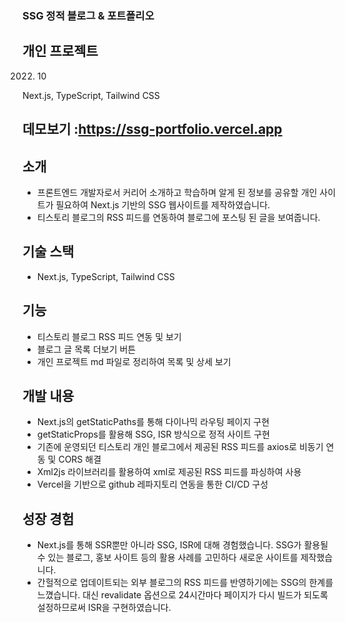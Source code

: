 ### SSG 정적 블로그 & 포트폴리오

## 개인 프로젝트

2022. 10

Next.js, TypeScript, Tailwind CSS

## 데모보기	:https://ssg-portfolio.vercel.app

## 소개
-	프론트엔드 개발자로서 커리어 소개하고 학습하며 알게 된 정보를 공유할 개인 사이트가 필요하여 Next.js 기반의 SSG 웹사이트를 제작하였습니다.
-	티스토리 블로그의 RSS 피드를 연동하여 블로그에 포스팅 된 글을 보여줍니다.

## 기술 스택
-	Next.js, TypeScript, Tailwind CSS

## 기능
-	티스토리 블로그 RSS 피드 연동 및 보기
-	블로그 글 목록 더보기 버튼
-	개인 프로젝트 md 파일로 정리하여 목록 및 상세 보기

## 개발 내용
-	Next.js의 getStaticPaths를 통해 다이나믹 라우팅 페이지 구현
-	getStaticProps를 활용해 SSG, ISR 방식으로 정적 사이트 구현
-	기존에 운영되던 티스토리 개인 블로그에서 제공된 RSS 피드를 axios로 비동기 연동 및 CORS 해결
-	Xml2js 라이브러리를 활용하여 xml로 제공된 RSS 피드를 파싱하여 사용
-	Vercel을 기반으로 github 레파지토리 연동을 통한 CI/CD 구성

## 성장 경험
-	Next.js를 통해 SSR뿐만 아니라 SSG, ISR에 대해 경험했습니다. SSG가 활용될 수 있는 블로그, 홍보 사이트 등의 활용 사례를 고민하다 새로운 사이트를 제작했습니다.
-	간헐적으로 업데이트되는 외부 블로그의 RSS 피드를 반영하기에는 SSG의 한계를 느꼈습니다. 대신 revalidate 옵션으로 24시간마다 페이지가 다시 빌드가 되도록 설정하므로써 ISR을 구현하였습니다.

